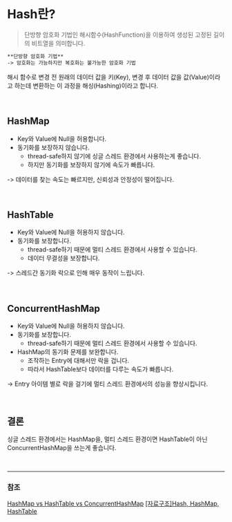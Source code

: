 # Hash란?
> 단방향 암호화 기법인 해시함수(HashFunction)을 이용하여 생성된 고정된 길이의 비트열을 의미합니다.
```md
**단방향 암호화 기법**
-> 암호화는 가능하지만 복호화는 불가능한 암호화 기법
```
  
해시 함수로 변경 전 원래의 데이터 값을 키(Key), 변경 후 데이터 값을 값(Value)이라고 하는데 변환하는 이 과정을 해싱(Hashing)이라고 합니다.

<br>

## HashMap
- Key와 Value에 Null을 허용합니다.
- 동기화를 보장하지 않습니다.
    - thread-safe하지 않기에 싱글 스레드 환경에서 사용하는게 좋습니다.
    - 하지만 동기화를 보장하지 않기에 속도가 빠릅니다.

-> 데이터를 찾는 속도는 빠르지만, 신뢰성과 안정성이 떨어집니다.

<br>

## HashTable
- Key와 Value에 Null을 허용하지 않습니다.
- 동기화를 보장합니다.
    - thread-safe하기 때문에 멀티 스레드 환경에서 사용할 수 있습니다.
    - 데이터 무결성을 보장합니다.

-> 스레드간 동기화 락으로 인해 매우 동작이 느립니다.

<br>

## ConcurrentHashMap
- Key와 Value에 Null을 허용하지 않습니다.
- 동기화를 보장합니다.
    - thread-safe하기 때문에 멀티 스레드 환경에서 사용할 수 있습니다.
- HashMap의 동기화 문제를 보완합니다.
    - 조작하는 Entry에 대해서만 락을 겁니다.
    - 따라서 HashTable보다 데이터를 다루는 속도가 빠릅니다.

-> Entry 아이템 별로 락을 걸기에 멀티 스레드 환경에서의 성능을 향상시킵니다.

<br>

## 결론
싱글 스레드 환경에서는 HashMap을, 멀티 스레드 환경이면 HashTable이 아닌 ConcurrentHashMap을 쓰는게 좋습니다.

<br>

---
### 참조
[HashMap vs HashTable vs ConcurrentHashMap](https://tecoble.techcourse.co.kr/post/2021-11-26-hashmap-hashtable-concurrenthashmap/)
[[자료구조]Hash, HashMap, HashTable](https://velog.io/@kwj2435/%EC%9E%90%EB%A3%8C%EA%B5%AC%EC%A1%B0-Hash-HashMap-HashTable)